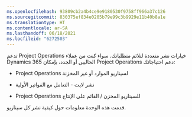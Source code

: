 ```yaml
---
ms.openlocfilehash: 93809cb2a4b4ce9e9180530f9758ff966a37c126
ms.sourcegitcommit: 830375ef834e0205b79e99c3b9929e11b40b8a1e
ms.translationtype: HT
ms.contentlocale: ar-SA
ms.lasthandoff: 06/18/2021
ms.locfileid: "6272503"
---
```

تدعم Project Operations خيارات نشر متعددة لتلائم متطلباتك. سواء كنت من عملاء Dynamics 365 الحاليين أو الجدد، بإمكان Project Operations دعم احتياجاتك:

- Project Operations لسيناريو الموارد أو غير المخزنة

- نشر لايت - التعامل مع الفواتير الأولية

- Project Operations للسيناريو المخزن / القائم على الإنتاج

قدمت هذه الوحدة معلومات حول كيفية نشر كل سيناريو.
